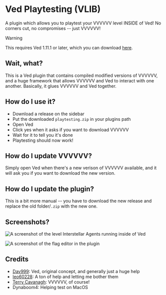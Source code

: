 # Ved Playtesting (VLIB)

A plugin which allows you to playtest your VVVVVV level INSIDE of Ved! No corners cut, no compromises -- just VVVVVV!

> [!WARNING]
> This requires Ved 1.11.1 or later, which you can download [here](https://tolp.nl/ved/download).

## Wait, what?

This is a Ved plugin that contains compiled modified versions of VVVVVV, and a huge framework that allows VVVVVV and Ved to interact with one another. Basically, it glues VVVVVV and Ved together.

## How do I use it?

- Download a release on the sidebar
- Put the downloaded `playtesting.zip` in your plugins path
- Open Ved
- Click yes when it asks if you want to download VVVVVV
- Wait for it to tell you it's done
- Playtesting should now work!

## How do I update VVVVVV?

Simply open Ved when there's a new verison of VVVVVV available, and it will ask you if you want to download the new version.

## How do I update the plugin?

This is a bit more manual -- you have to download the new release and replace the old folder/`.zip` with the new one.

## Screenshots?

![A screenshot of the level Interstellar Agents running inside of Ved](https://i.imgur.com/vEkSjGZ.png)

![A screenshot of the flag editor in the plugin](https://i.imgur.com/ioDHCcv.png)

## Credits

- [Dav999](https://github.com/daaaav/): Ved, original concept, and generally just a huge help
- [leo60228](https://github.com/leo60228): A ton of help and letting me bother them
- [Terry Cavanagh](https://github.com/TerryCavanagh): VVVVVV, of course!
- Dynaboom4: Helping test on MacOS
